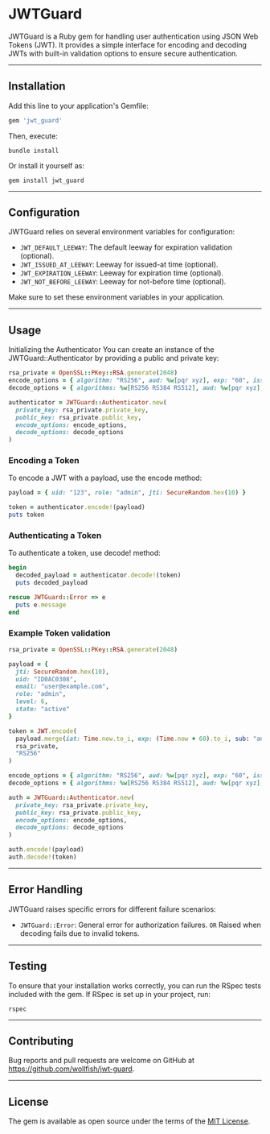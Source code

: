 # JWTGuard

JWTGuard is a Ruby gem for handling user authentication using JSON Web Tokens (JWT). It provides a simple interface for
encoding and decoding JWTs with built-in validation options to ensure secure authentication.

---

## Installation

Add this line to your application's Gemfile:

```ruby
gem 'jwt_guard'
```

Then, execute:

```shell
bundle install
```

Or install it yourself as:

```shell
gem install jwt_guard
```

---

## Configuration

JWTGuard relies on several environment variables for configuration:

- `JWT_DEFAULT_LEEWAY`: The default leeway for expiration validation (optional).
- `JWT_ISSUED_AT_LEEWAY`: Leeway for issued-at time (optional).
- `JWT_EXPIRATION_LEEWAY`: Leeway for expiration time (optional).
- `JWT_NOT_BEFORE_LEEWAY`: Leeway for not-before time (optional).

Make sure to set these environment variables in your application.

---

## Usage

Initializing the Authenticator
You can create an instance of the JWTGuard::Authenticator by providing a public and private key:

```ruby
rsa_private = OpenSSL::PKey::RSA.generate(2048)
encode_options = { algorithm: "RS256", aud: %w[pqr xyz], exp: "60", iss: "abc" }
decode_options = { algorithms: %w[RS256 RS384 RS512], aud: %w[pqr xyz], iss: "abc" }

authenticator = JWTGuard::Authenticator.new(
  private_key: rsa_private.private_key,
  public_key: rsa_private.public_key,
  encode_options: encode_options,
  decode_options: decode_options
)
```

### Encoding a Token

To encode a JWT with a payload, use the encode method:

```ruby
payload = { uid: "123", role: "admin", jti: SecureRandom.hex(10) }

token = authenticator.encode!(payload)
puts token
```

### Authenticating a Token

To authenticate a token, use decode! method:

```ruby
begin
  decoded_payload = authenticator.decode!(token)
  puts decoded_payload

rescue JWTGuard::Error => e
  puts e.message
end
```

### Example Token validation

```ruby
rsa_private = OpenSSL::PKey::RSA.generate(2048)

payload = {
  jti: SecureRandom.hex(10),
  uid: "ID0AC0308",
  email: "user@example.com",
  role: "admin",
  level: 6,
  state: "active"
}

token = JWT.encode(
  payload.merge(iat: Time.now.to_i, exp: (Time.now + 60).to_i, sub: "any", iss: "abc", aud: ["xyz"]),
  rsa_private,
  "RS256"
)

encode_options = { algorithm: "RS256", aud: %w[pqr xyz], exp: "60", iss: "abc" }
decode_options = { algorithms: %w[RS256 RS384 RS512], aud: %w[pqr xyz], iss: "abc" }

auth = JWTGuard::Authenticator.new(
  private_key: rsa_private.private_key,
  public_key: rsa_private.public_key,
  encode_options: encode_options,
  decode_options: decode_options
)

auth.encode!(payload)
auth.decode!(token)
```

---

## Error Handling

JWTGuard raises specific errors for different failure scenarios:

- `JWTGuard::Error`: General error for authorization failures. `OR` Raised when decoding fails due to invalid tokens.

---

## Testing

To ensure that your installation works correctly, you can run the RSpec tests included with the gem. If RSpec is set up
in your project, run:

```shell
rspec
```

---

## Contributing

Bug reports and pull requests are welcome on GitHub at https://github.com/wollfish/jwt-guard.

---

## License

The gem is available as open source under the terms of the [MIT License](https://opensource.org/licenses/MIT).
